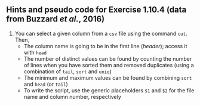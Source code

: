 ## Hints and pseudo code for Exercise 1.10.4 (data from Buzzard *et al.*, 2016)

1. You can select a given column from a `csv` file using the command `cut`. Then,
   - The column name is going to be in the first line (*header*); access it with `head`
   - The number of distinct values can be found by counting the number of lines when you have sorted them and removed duplicates (using a combination of `tail`, `sort` and `uniq`)
   - The minimum and maximum values can be found by combining `sort` and `head` (or `tail`)
   - To write the script, use the generic placeholders `$1` and `$2` for the file name and column number, respectively
